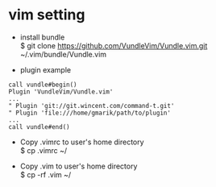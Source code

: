 # vim setting

* install bundle  
$ git clone https://github.com/VundleVim/Vundle.vim.git ~/.vim/bundle/Vundle.vim  

* plugin example  
```
call vundle#begin()
Plugin 'VundleVim/Vundle.vim'
...
" Plugin 'git://git.wincent.com/command-t.git'
" Plugin 'file:///home/gmarik/path/to/plugin'
...
call vundle#end()
```

* Copy .vimrc to user's home directory  
$ cp .vimrc ~/  

* Copy .vim to user's home directory  
$ cp -rf .vim ~/  
